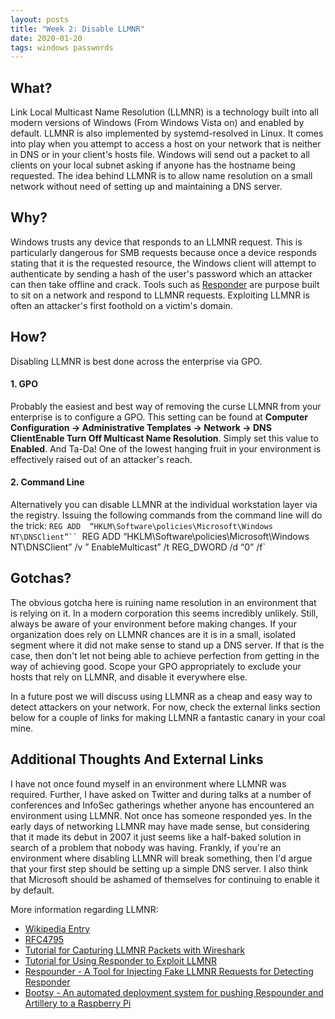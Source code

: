 ```yaml
---
layout: posts
title: "Week 2: Disable LLMNR"
date: 2020-01-20
tags: windows passwords
---
```


## What?

Link Local Multicast Name Resolution (LLMNR) is a technology built into all modern versions of Windows (From Windows Vista on) and enabled by default. LLMNR is also implemented by systemd-resolved in Linux. It comes into play when you attempt to access a host on your network that is neither in DNS or in your client's hosts file. Windows will send out a packet to all clients on your local subnet asking if anyone has the hostname being requested. The idea behind LLMNR is to allow name resolution on a small network without need of setting up and maintaining a DNS server.

## Why?

Windows trusts any device that responds to an LLMNR request. This is particularly dangerous for SMB requests because once a device responds stating that it is the requested resource, the Windows client will attempt to authenticate by sending a hash of the user's password which an attacker can then take offline and crack. Tools such as [Responder](https://github.com/SpiderLabs/Responder) are purpose built to sit on a network and respond to LLMNR requests. Exploiting LLMNR is often an attacker's first foothold on a victim's domain.

## How?

Disabling LLMNR is best done across the enterprise via GPO.

#### 1. GPO

Probably the easiest and best way of removing the curse LLMNR from your enterprise is to configure a GPO. This setting can be found at **Computer Configuration -> Administrative Templates -> Network -> DNS ClientEnable Turn Off Multicast Name Resolution**.  Simply set this value to **Enabled**. And Ta-Da! One of the lowest hanging fruit in your environment is effectively raised out of an attacker's reach.

#### 2. Command Line

Alternatively you can disable LLMNR at the individual workstation layer via the registry. Issuing the following commands from the command line will do the trick:
`REG ADD  “HKLM\Software\policies\Microsoft\Windows NT\DNSClient”``
`REG ADD  “HKLM\Software\policies\Microsoft\Windows NT\DNSClient” /v ” EnableMulticast” /t REG_DWORD /d “0” /f`


## Gotchas?

The obvious gotcha here is ruining name resolution in an environment that is relying on it. In a modern corporation this seems incredibly unlikely. Still, always be aware of your environment before making changes. If your organization does rely on LLMNR chances are it is in a small, isolated segment where it did not make sense to stand up a DNS server. If that is the case, then don't let not being able to achieve perfection from getting in the way of achieving good. Scope your GPO appropriately to exclude your hosts that rely on LLMNR, and disable it everywhere else.

In a future post we will discuss using LLMNR as a cheap and easy way to detect attackers on your network. For now, check the external links section below for a couple of links for making LLMNR a fantastic canary in your coal mine.

## Additional Thoughts And External Links

I have not once found myself in an environment where LLMNR was required. Further, I have asked on Twitter and during talks at a number of conferences and InfoSec gatherings whether anyone has encountered an environment using LLMNR. Not once has someone responded yes. In the early days of networking LLMNR may have made sense, but considering that it made its debut in 2007 it just seems like a half-baked solution in search of a problem that nobody was having. Frankly, if you're an environment where disabling LLMNR will break something, then I'd argue that your first step should be setting up a simple DNS server. I also think that Microsoft should be ashamed of themselves for continuing to enable it by default.

More information regarding LLMNR:

* [Wikipedia Entry](https://en.wikipedia.org/wiki/Link-Local_Multicast_Name_Resolution)
* [RFC4795](https://tools.ietf.org/html/rfc4795)
* [Tutorial for Capturing LLMNR Packets with Wireshark](https://en.wikiversity.org/wiki/Wireshark/LLMNR)
* [Tutorial for Using Responder to Exploit LLMNR](https://www.4armed.com/blog/llmnr-nbtns-poisoning-using-responder/)
* [Respounder - A Tool for Injecting Fake LLMNR Requests for Detecting Responder](https://github.com/codeexpress/respounder)
* [Bootsy - An automated deployment system for pushing Respounder and Artillery to a Raspberry Pi](https://github.com/IndustryBestPractice/Bootsy)
